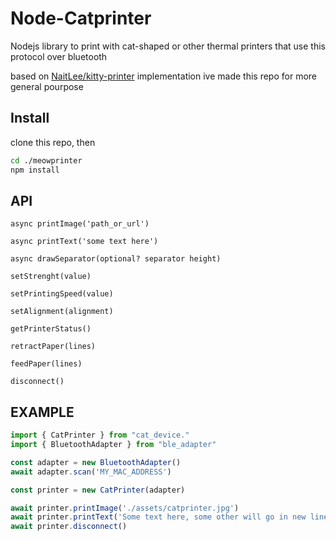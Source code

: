 # Node-Catprinter
Nodejs library to print with cat-shaped or other thermal printers that use this protocol over bluetooth 

based on [NaitLee/kitty-printer](https://github.com/NaitLee/kitty-printer) implementation ive made this repo for more general pourpose

## Install
clone this repo, then 
```bash
cd ./meowprinter
npm install
```

## API
`async printImage('path_or_url')`  

`async printText('some text here')`  

`async drawSeparator(optional? separator height)` 

`setStrenght(value)`

`setPrintingSpeed(value)`

`setAlignment(alignment)`

`getPrinterStatus()`

`retractPaper(lines)`

`feedPaper(lines)`

`disconnect()`


## EXAMPLE
```javascript
import { CatPrinter } from "cat_device."
import { BluetoothAdapter } from "ble_adapter"

const adapter = new BluetoothAdapter()
await adapter.scan('MY_MAC_ADDRESS')

const printer = new CatPrinter(adapter)

await printer.printImage('./assets/catprinter.jpg')
await printer.printText('Some text here, some other will go in new line')
await printer.disconnect()
```

